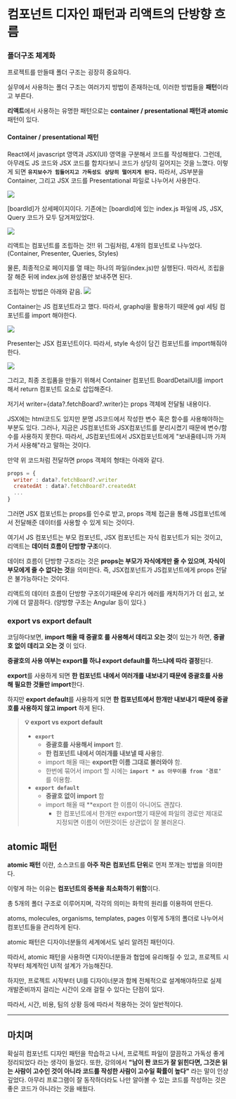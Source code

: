 <h1>컴포넌트 디자인 패턴과 리액트의 단방향 흐름</h1>

### 폴더구조 체계화

프로젝트를 만들때 폴더 구조는 굉장히 중요하다.

실무에서 사용하는 폴더 구조는 여러가지 방법이 존재하는데, 이러한 방법들을 **패턴**이라고 부른다.

**리액트**에서 사용하는 유명한 패턴으로는 **container / presentational 패턴과 atomic** 패턴이 있다.

#### Container / presentational 패턴

React에서 javascript 영역과 JSX(UI) 영역을 구분해서 코드를 작성해왔다.
그런데, 아무래도 JS 코드와 JSX 코드를 합치다보니 코드가 상당히 길어지는 것을 느꼈다. 이렇게 되면 **`유지보수가 힘들어지고 가독성도 상당히 떨어지게 된다.`** 따라서, JS부분을 Container, 그리고 JSX 코드를 Presentational 파일로 나누어서 사용한다.

![](https://velog.velcdn.com/images/dovelop/post/a9676c0e-30dc-47ad-b804-23c21455cef5/image.png)

[boardId]가 상세페이지이다. 
기존에는 [boardId]에 있는 index.js 파일에 JS, JSX, Query 코드가 모두 담겨져있었다.

![](https://velog.velcdn.com/images/dovelop/post/e962c36d-8d2b-47b9-98a5-8cfc4479f968/image.png)

리액트는 컴포넌트를 조립하는 것!!
위 그림처럼, 4개의 컴포넌트로 나누었다.(Container, Presenter, Queries, Styles)

물론, 최종적으로 페이지를 열 때는 하나의 파일(index.js)만 실행된다.
따라서, 조립을 잘 해준 뒤에 index.js에 완성품만 보내주면 된다.

조립하는 방법은 아래와 같음.
![](https://velog.velcdn.com/images/dovelop/post/3e5ee2d2-51f6-498c-a855-365bed4cc75f/image.png)

Container는 JS 컴포넌트라고 했다. 따라서, graphql을 활용하기 때문에 gql 세팅 컴포넌트를 import 해야한다.

![](https://velog.velcdn.com/images/dovelop/post/191d100d-9af2-4337-bff6-d09643e8633e/image.png)

Presenter는 JSX 컴포넌트이다. 따라서, style 속성이 담긴 컴포넌트를 import해줘야 한다.

![](https://velog.velcdn.com/images/dovelop/post/cb1092ff-59d2-45b7-abde-8a9db1496701/image.png)

그리고, 최종 조립품을 만들기 위해서
Container 컴포넌트 BoardDetailUI를 import해서 return 컴포넌트 요소로 삽입해준다.

저기서 writer={data?.fetchBoard?.writer}는 props 객체에 전달될 내용이다.

JSX에는 html코드도 있지만 분명 JS코드에서 작성한 변수 혹은 함수를 사용해야하는 부분도 있다. 
그러나, 지금은 JS컴포넌트와 JSX컴포넌트를 분리시켰기 때문에 변수/함수를 사용하지 못한다.
따라서, JS컴포넌트에서 JSX컴포넌트에게 "보내줄테니까 가져가서 사용해"라고 말하는 것이다.

만약 위 코드처럼 전달하면 props 객체의 형태는 아래와 같다.
~~~javascript
props = {
  writer : data?.fetchBoard?.writer
  createdAt : data?.fetchBoard?.createdAt
  ...
}
~~~

그러면 JSX 컴포넌트는 props를 인수로 받고, props 객체 접근을 통해 JS컴포넌트에서 전달해준 데이터를 사용할 수 있게 되는 것이다.

여기서 JS 컴포넌트는 부모 컴포넌트, JSX 컴포넌트는 자식 컴포넌트가 되는 것이고, 리액트는 **데이터 흐름이 단방향 구조**이다.

데이터 흐름이 단방향 구조라는 것은 **props는 부모가 자식에게만 줄 수 있으며**, **자식이 부모에게 줄 수 없다는 것**을 의미한다.
즉, JSX컴포넌트가 JS컴포넌트에게 props 전달은 불가능하다는 것이다.

리액트의 데이터 흐름이 단방향 구조이기때문에 우리가 에러를 캐치하기가 더 쉽고, 보기에 더 깔끔하다. (양방향 구조는 Angular 등이 있다.)

### export vs export default

코딩하다보면, **import 해올 때 중괄호 를 사용해서 데리고 오는 것**이 있는가 하면, **중괄호 없이 데리고 오는 것** 이 있다.

**중괄호의 사용 여부는 export를 하냐 export default를 하느냐에 따라 결정**된다.

**export**를 사용하게 되면 **한 컴포넌트 내에서 여러개를 내보내기 때문에 중괄호를 사용해 필요한 것들만 import**한다.

하지만 **export default**를 사용하게 되면 **한 컴포넌트에서 한개만 내보내기 때문에 중괄호를 사용하지 않고 import** 하게 된다.

> **💡 export vs export default**
> 
> - **`export`**
>     - **중괄호를 사용해서 import** 함.
>     - **한 컴포넌트 내에서 여러개를 내보낼 때 사용**함.
>     - import 해올 때는 **export한 이름 그대로 불러와야** 함.
>     - 한번에 묶어서 import 할 시에는 **`import * as 아무이름 from ‘경로’`** 를 이용함.
> - **`export default`**
>     - **중괄호 없이 import** 함
>     - import 해올 때 **export 한 이름이 아니어도 괜찮다.
>         - 한 컴포넌트에서 한개만 export했기 때문에 파일의 경로만 제대로 지정되면 이름이 어떤것이든 상관없이 잘 불러온다.

<h2>atomic 패턴</h2>

**atomic 패턴** 이란, 소스코드를 **아주 작은 컴포넌트 단위**로 먼저 쪼개는 방법을 의미한다.

이렇게 하는 이유는 **컴포넌트의 중복을 최소화하기 위함**이다.

총 5개의 폴더 구조로 이루어지며, 각각의 의미는 화학의 원리를 이용하여 만든다.

atoms, molecules, organisms, templates, pages 이렇게 5개의 폴더로 나누어서 컴포넌트들을 관리하게 된다.

atomic 패턴은 디자이너분들의 세계에서도 널리 알려진 패턴이다.

따라서, atomic 패턴을 사용하면 디자이너분들과 협업에 유리해질 수 있고, 프로젝트 시작부터 체계적인 UI적 설계가 가능해진다.

하지만, 프로젝트 시작부터 UI를 디자이너분과 함께 전체적으로 설계해야하므로 실제 개발준비까지 걸리는 시간이 오래 걸릴 수 있다는 단점이 있다.

따라서, 시간, 비용, 팀의 상황 등에 따라서 적용하는 것이 일반적이다.

---

## 마치며

확실히 컴포넌트 디자인 패턴을 학습하고 나서, 프로젝트 파일이 깔끔하고 가독성 좋게 정리되었다 라는 생각이 들었다.
또한, 강의에서 **"남이 짠 코드가 잘 읽힌다면, 그것은 읽는 사람이 고수인 것이 아니라 코드를 작성한 사람이 고수일 확률이 높다"** 라는 말이 인상 깊었다.
아무리 프로그램이 잘 동작하더라도 나만 알아볼 수 있는 코드를 작성하는 것은 좋은 코드가 아니라는 것을 배웠다.